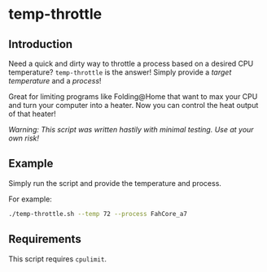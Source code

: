 # temp-throttle

## Introduction

Need a quick and dirty way to throttle a process based on a desired CPU temperature? `temp-throttle` is the answer! Simply provide a _target temperature_ and a _process_!

Great for limiting programs like Folding@Home that want to max your CPU and turn your computer into a heater. Now you can control the heat output of that heater!

_Warning: This script was written hastily with minimal testing. Use at your own risk!_

## Example
Simply run the script and provide the temperature and process.

For example:
```bash
./temp-throttle.sh --temp 72 --process FahCore_a7
```

## Requirements

This script requires `cpulimit`.